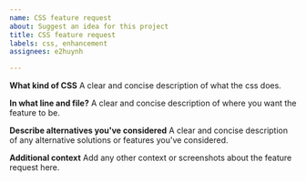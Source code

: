 ```yaml
---
name: CSS feature request
about: Suggest an idea for this project
title: CSS feature request
labels: css, enhancement
assignees: e2huynh

---
```


**What kind of CSS**
A clear and concise description of what the css does.

**In what line and file?**
A clear and concise description of where you want the feature to be.

**Describe alternatives you've considered**
A clear and concise description of any alternative solutions or features you've considered.

**Additional context**
Add any other context or screenshots about the feature request here.
